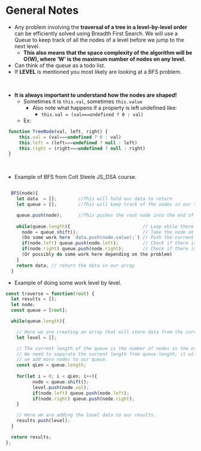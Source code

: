 # General Notes


- Any problem involving the **traversal of a tree in a level-by-level order** can be efficiently solved using Breadth First Search. We will use a Queue to keep track of all the nodes of a level before we jump to the next level. 
  - **This also means that the space complexity of the algorithm will be O(W), where ‘W’ is the maximum number of nodes on any level.**
- Can think of the queue as a todo list.
- If **LEVEL** is mentioned you most likely are looking at a BFS problem.
  
<br>

- **It is always important to understand how the nodes are shaped!**
  - Sometimes it is `this.val`, sometimes `this.value`
    - Also note what happens if a property is left undefined like: 
      - `this.val = (val===undefined ? 0 : val)`
  - Ex: 

```js
 function TreeNode(val, left, right) {
     this.val = (val===undefined ? 0 : val)
     this.left = (left===undefined ? null : left)
     this.right = (right===undefined ? null : right)
 }
```

<br>

- Example of BFS from Colt Steele JS_DSA course.

```js

  BFS(node){
    let data  = [];        //This will hold our data to return
    let queue = [];        //This will keep track of the nodes in our tree

    queue.push(node);      //This pushes the root node into the end of our tree, making it the first item in our queue
  
    while(queue.length){                           // Loop while there is something in the queue. We can't just say while(queue), an empty array still returns true
      node = queue.shift();                        // Take the node at the beginning of the queue and put it in the node
      (Do some work here `data.push(node.value);`) // Push the current node's value into our data array
      if(node.left) queue.push(node.left);         // Check if there is a left node, if so add it to the queue
      if(node.right) queue.push(node.right);       // Check if there is a right node, if so add it to the queue
      (Or possibly do some work here depending on the problem)
    }
    return data; // return the data in our array
  }

``` 

- Example of doing some work level by level.

```js
const traverse = function(root) {
  let results = [];
  let node;
  const queue = [root];

  while(queue.length){

    // Here we are creating an array that will store data from the current level.
    let level = [];

    // The current length of the queue is the number of nodes in the current level.
    // We need to separate the current length from queue.length, it will change as 
    // we add more nodes to our queue.
    const qLen = queue.length;
    
    for(let i = 0; i < qLen; i++){
          node = queue.shift();
          level.push(node.val);
          if(node.left) queue.push(node.left);
          if(node.right) queue.push(node.right);
    }

    // Here we are adding the level data to our results.
    results.push(level);
  }

  return results;
};
```